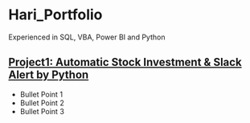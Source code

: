 # Hari_Portfolio
Experienced in SQL, VBA, Power BI and Python

## [Project1: Automatic Stock Investment & Slack Alert by Python](https://github.com/harikimu/stock_analysis_in_python)
* Bullet Point 1
* Bullet Point 2
* Bullet Point 3
